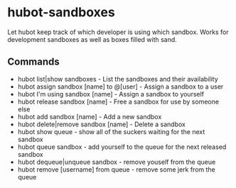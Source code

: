 # hubot-sandboxes

Let hubot keep track of which developer is using which sandbox. Works for development sandboxes as well as boxes filled with sand.

## Commands

* hubot list|show sandboxes - List the sandboxes and their availability
* hubot assign sandbox [name] to @[user] - Assign a sandbox to a user
* hubot I'm using sandbox [name] - Assign a sandbox to yourself
* hubot release sandbox [name] - Free a sandbox for use by someone else
* hubot add sandbox [name] - Add a new sandbox
* hubot delete|remove sandbox [name] - Delete a sandbox
* hubot show queue - show all of the suckers waiting for the next sandbox
* hubot queue sandbox - add yourself to the queue for the next released sandbox
* hubot dequeue|unqueue sandbox - remove youself from the queue
* hubot remove [username] from queue - remove some jerk from the queue
